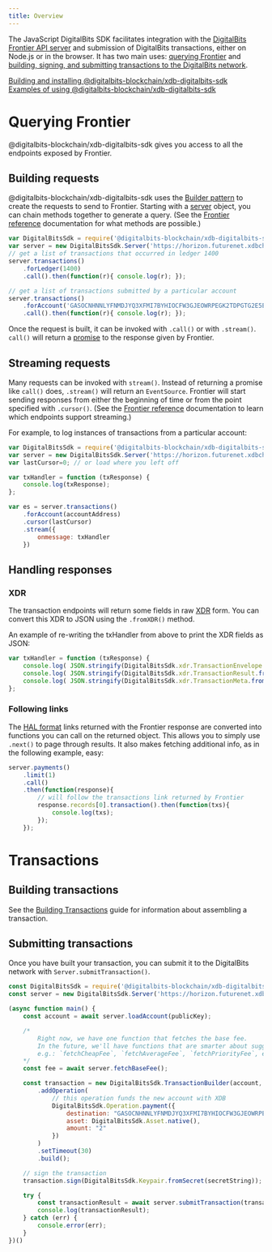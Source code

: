 ```yaml
---
title: Overview
---
```

The JavaScript DigitalBits SDK facilitates integration with the [DigitalBits Frontier API server](https://github.com/xdbfoundation/go/tree/master/services/frontier) and submission of DigitalBits transactions, either on Node.js or in the browser. It has two main uses: [querying Frontier](#querying-frontier) and [building, signing, and submitting transactions to the DigitalBits network](#building-transactions).

[Building and installing @digitalbits-blockchain/xdb-digitalbits-sdk](https://github.com/xdbfoundation/xdb-digitalbits-sdk)<br>
[Examples of using @digitalbits-blockchain/xdb-digitalbits-sdk](./examples.md)

# Querying Frontier
@digitalbits-blockchain/xdb-digitalbits-sdk gives you access to all the endpoints exposed by Frontier.

## Building requests
@digitalbits-blockchain/xdb-digitalbits-sdk uses the [Builder pattern](https://en.wikipedia.org/wiki/Builder_pattern) to create the requests to send
to Frontier. Starting with a [server](https://xdbfoundation.github.io/xdb-digitalbits-sdk/Server.html) object, you can chain methods together to generate a query.
(See the [Frontier reference](https://developers.digitalbits.io/frontier/reference/index.html) documentation for what methods are possible.)
```js
var DigitalBitsSdk = require('@digitalbits-blockchain/xdb-digitalbits-sdk');
var server = new DigitalBitsSdk.Server('https://horizon.futurenet.xdbchain.com');
// get a list of transactions that occurred in ledger 1400
server.transactions()
    .forLedger(1400)
    .call().then(function(r){ console.log(r); });

// get a list of transactions submitted by a particular account
server.transactions()
    .forAccount('GASOCNHNNLYFNMDJYQ3XFMI7BYHIOCFW3GJEOWRPEGK2TDPGTG2E5EDW')
    .call().then(function(r){ console.log(r); });
```

Once the request is built, it can be invoked with `.call()` or with `.stream()`. `call()` will return a
[promise](https://developer.mozilla.org/en-US/docs/Web/JavaScript/Reference/Global_Objects/Promise) to the response given by Frontier.

## Streaming requests
Many requests can be invoked with `stream()`. Instead of returning a promise like `call()` does, `.stream()` will return an `EventSource`.
Frontier will start sending responses from either the beginning of time or from the point specified with `.cursor()`.
(See the [Frontier reference](https://developers.digitalbits.io/frontier/reference/streaming.html) documentation to learn which endpoints support streaming.)

For example, to log instances of transactions from a particular account:

```javascript
var DigitalBitsSdk = require('@digitalbits-blockchain/xdb-digitalbits-sdk')
var server = new DigitalBitsSdk.Server('https://horizon.futurenet.xdbchain.com');
var lastCursor=0; // or load where you left off

var txHandler = function (txResponse) {
    console.log(txResponse);
};

var es = server.transactions()
    .forAccount(accountAddress)
    .cursor(lastCursor)
    .stream({
        onmessage: txHandler
    })
```

## Handling responses

### XDR
The transaction endpoints will return some fields in raw [XDR](https://developers.digitalbits.io/frontier/reference/xdr.html)
form. You can convert this XDR to JSON using the `.fromXDR()` method.

An example of re-writing the txHandler from above to print the XDR fields as JSON:

```javascript
var txHandler = function (txResponse) {
    console.log( JSON.stringify(DigitalBitsSdk.xdr.TransactionEnvelope.fromXDR(txResponse.envelope_xdr, 'base64')) );
    console.log( JSON.stringify(DigitalBitsSdk.xdr.TransactionResult.fromXDR(txResponse.result_xdr, 'base64')) );
    console.log( JSON.stringify(DigitalBitsSdk.xdr.TransactionMeta.fromXDR(txResponse.result_meta_xdr, 'base64')) );
};

```


### Following links
The [HAL format](https://developers.digitalbits.io/frontier/reference/responses.html) links returned with the Frontier response are converted into functions you can call on the returned object.
This allows you to simply use `.next()` to page through results. It also makes fetching additional info, as in the following example, easy:

```js
server.payments()
    .limit(1)
    .call()
    .then(function(response){
        // will follow the transactions link returned by Frontier
        response.records[0].transaction().then(function(txs){
            console.log(txs);
        });
    });
```


# Transactions

## Building transactions

See the [Building Transactions](https://github.com/xdbfoundation/js-digitalbits-base/blob/master/docs/reference/building-transactions.md) guide for information about assembling a transaction.

## Submitting transactions
Once you have built your transaction, you can submit it to the DigitalBits network with `Server.submitTransaction()`.
```js
const DigitalBitsSdk = require('@digitalbits-blockchain/xdb-digitalbits-sdk')
const server = new DigitalBitsSdk.Server('https://horizon.futurenet.xdbchain.com');

(async function main() {
    const account = await server.loadAccount(publicKey);

    /*
        Right now, we have one function that fetches the base fee.
        In the future, we'll have functions that are smarter about suggesting fees,
        e.g.: `fetchCheapFee`, `fetchAverageFee`, `fetchPriorityFee`, etc.
    */
    const fee = await server.fetchBaseFee();

    const transaction = new DigitalBitsSdk.TransactionBuilder(account, { fee, networkPassphrase: DigitalBitsSdk.Networks.TESTNET })
        .addOperation(
            // this operation funds the new account with XDB
            DigitalBitsSdk.Operation.payment({
                destination: "GASOCNHNNLYFNMDJYQ3XFMI7BYHIOCFW3GJEOWRPEGK2TDPGTG2E5EDW",
                asset: DigitalBitsSdk.Asset.native(),
                amount: "2"
            })
        )
        .setTimeout(30)
        .build();

    // sign the transaction
    transaction.sign(DigitalBitsSdk.Keypair.fromSecret(secretString));

    try {
        const transactionResult = await server.submitTransaction(transaction);
        console.log(transactionResult);
    } catch (err) {
        console.error(err);
    }
})()
```
